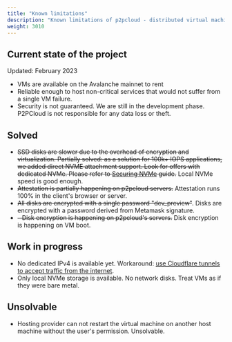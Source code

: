 ```yaml
---
title: "Known limitations"
description: "Known limitations of p2pcloud - distributed virtual machine hosting on avalanche blockchain"
weight: 3010
---
```


## Current state of the project
Updated: February 2023

- VMs are available on the Avalanche mainnet to rent
- Reliable enough to host non-critical services that would not suffer from a single VM failure.
- Security is not guaranteed. We are still in the development phase. P2PCloud is not responsible for any data loss or theft.

## Solved
- ~~SSD disks are slower due to the overhead of encryption and virtualization. Partially solved: as a solution for 100k+ IOPS applications, we added direct NVME attachment support. Look for offers with dedicated NVMe. Please refer to [Securing NVMe](/docs/get_started/nvme-setup) guide.~~ Local NVMe speed is good enough.
- ~~Attestation is partially happening on p2pcloud servers.~~ Attestation runs 100% in the client's browser or server.
- ~~All disks are encrypted with a single password "dev_preview"~~. Disks are encrypted with a password derived from Metamask signature.
- ~~- Disk encryption is happening on p2pcloud's servers.~~ Disk encryption is happening on VM boot.

## Work in progress
- No dedicated IPv4 is available yet. Workaround: [use Cloudflare tunnels to accept traffic from the internet](/docs/get_started/overcoming-nat).
- Only local NVMe storage is available. No network disks. Treat VMs as if they were bare metal.

## Unsolvable
- Hosting provider can not restart the virtual machine on another host machine without the user's permission. Unsolvable.